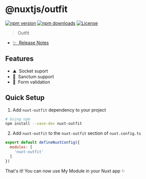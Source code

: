 # @nuxtjs/outfit

[![npm version][npm-version-src]][npm-version-href]
[![npm downloads][npm-downloads-src]][npm-downloads-href]
[![License][license-src]][license-href]

> Outfit

- [✨ &nbsp;Release Notes](/CHANGELOG.md)

## Features

<!-- Highlight some of the features your module provide here -->
- ⛰ &nbsp;Socket suport
- 🚠 &nbsp;Sanctum support
- 🌲 &nbsp;Form validation

## Quick Setup

1. Add `nuxt-outfit` dependency to your project

```bash
# Using npm
npm install --save-dev nuxt-outfit
```

2. Add `nuxt-outfit` to the `nuxt-outfit` section of `nuxt.config.ts`

```js
export default defineNuxtConfig({
  modules: [
    'nuxt-outfit'
  ]
})
```

That's it! You can now use My Module in your Nuxt app ✨

<!-- Badges -->
[npm-version-src]: https://img.shields.io/npm/v/nuxt-outfit/latest.svg?style=flat&colorA=18181B&colorB=28CF8D
[npm-version-href]: https://npmjs.com/package/nuxt-outfit

[npm-downloads-src]: https://img.shields.io/npm/dm/nuxt-outfit.svg?style=flat&colorA=18181B&colorB=28CF8D
[npm-downloads-href]: https://npmjs.com/package/nuxt-outfit

[license-src]: https://img.shields.io/npm/l/nuxt-outfit.svg?style=flat&colorA=18181B&colorB=28CF8D
[license-href]: https://npmjs.com/package/nuxt-outfit
